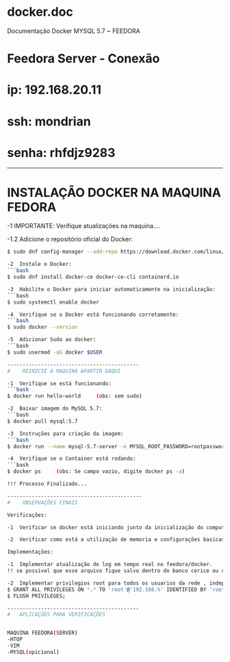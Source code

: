 # docker.doc
Documentação Docker MYSQL 5.7 ~ FEEDORA

# Feedora Server - Conexão
# ip:     192.168.20.11
# ssh:    mondrian
# senha:  rhfdjz9283

---------------------------------------------
#    INSTALAÇÃO DOCKER NA MAQUINA FEDORA

-1	IMPORTANTE: Verifique atualizações na maquina....

-1.2	Adicione o repositório oficial do Docker:
```bash
$ sudo dnf config-manager --add-repo https://download.docker.com/linux/fedora/docker-ce.repo

-2	Instale o Docker:
```bash
$ sudo dnf install docker-ce docker-ce-cli containerd.io

-3	Habilite o Docker para iniciar automaticamente na inicialização:
```bash
$ sudo systemctl enable docker

-4	Verifique se o Docker está funcionando corretamente:
```bash
$ sudo docker --version

-5	Adicionar Sudo ao docker:
```bash
$ sudo usermod -aG docker $USER

-------------------------------------------
#    REINICIE A MAQUINA APARTIR DAQUI

-1	Verifique se está funcionando:
```bash
$ docker run hello-world     (obs: sem sudo)

-2	Baixar imagem do MySQL 5.7:
```bash
$ docker pull mysql:5.7

-3	Instruções para criação da imagem:
```bash
$ docker run --name mysql-5.7-server -e MYSQL_ROOT_PASSWORD=rootpassword -e MYSQL_DATABASE=cerice -p 3306:3306 -d mysql:5.7

-4 	Verifique se o Container está rodando:
```bash
$ docker ps		(obs: Se campo vazio, digite docker ps -a)

!!! Processo Finalizado...

--------------------------------------------
#    OBSERVAÇÕES FINAIS

Verificações:

-1	Verificar se docker está iniciando junto da inicialização do computador

-2 	Verificar como está a utilização de memoria e configurações basicas do docker de acordo com a utilização do sistema.

Implementações:

-1	Implementar atualização do log em tempo real no feedora/docker.
!! se possivel que esse arquivo fique salvo dentro do banco cerice ou do MYSQL para ficar acessível.

-2 	Implementar privilegios root para todos os usuarios da rede , independente do IP , verificar com Magno se isso é pertinente.
$ GRANT ALL PRIVILEGES ON *.* TO 'root'@'192.168.%' IDENTIFIED BY 'rootpassword' WITH GRANT OPTION;
$ FLUSH PRIVILEGES;

-------------------------------------------
#   APLICAÇÕES PARA VERIFICAÇÕES


MAQUINA FEEDORA(SERVER)
-HTOP
-VIM
-MYSQL(opicional)
